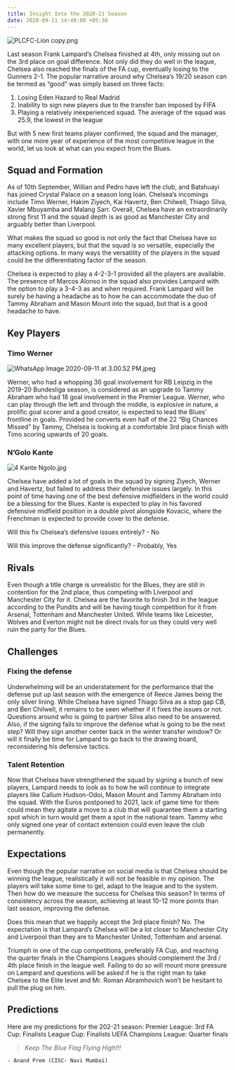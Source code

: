 ```yaml
---
title: Insight Into the 2020-21 Season
date: 2020-09-11 14:49:00 +05:30
---
```


![PLCFC-Lion copy.png](/uploads/PLCFC-Lion%20copy.png)

Last season Frank Lampard’s Chelsea finished at 4th, only missing out on the 3rd place on goal difference. Not only did they do well in the league, Chelsea also reached the finals of the FA cup, eventually losing to the Gunners 2-1. The popular narrative around why Chelsea’s 19/20 season can be termed as “good” was simply based on three facts:

1. Losing Eden Hazard to Real Madrid 
2. Inability to sign new players due to the transfer ban imposed by FIFA 
3. Playing a relatively inexperienced squad. The average of the squad was 25.9, the lowest in the league 

But with 5 new first teams player confirmed, the squad and the manager, with one more year of experience of the most competitive league in the world, let us look at what can you expect from the Blues. 

## Squad and Formation

As of 10th September, Willian and Pedro have left the club, and Batshuayi has joined Crystal Palace on a season long loan. Chelsea’s incomings include Timo Werner, Hakim Ziyech, Kai Havertz, Ben Chilwell, Thiago Silva, Xavier Mbuyamba and Malang Sarr. 
Overall, Chelsea have an extraordinarily strong first 11 and the squad depth is as good as Manchester City and arguably better than Liverpool. 

What makes the squad so good is not only the fact that Chelsea have so many excellent players, but that the squad is so versatile, especially the attacking options. In many ways the versatility of the players in the squad could be the differentiating factor of the season.

Chelsea is expected to play a 4-2-3-1 provided all the players are available. The presence of Marcos Alonso in the squad also provides Lampard with the option to play a 3-4-3 as and when required. Frank Lampard will be surely be having a headache as to how he can accommodate the duo of Tammy Abraham and Mason Mount into the squad, but that is a good headache to have.

## Key Players 

### Timo Werner

![WhatsApp Image 2020-09-11 at 3.00.52 PM.jpeg](/uploads/WhatsApp%20Image%202020-09-11%20at%203.00.52%20PM.jpeg)

Werner, who had a whopping 36 goal involvement for RB Leipzig in the 2019-20 Bundesliga season, is considered as an upgrade to Tammy Abraham who had 18 goal involvement in the Premier League. Werner, who can play through the left and through the middle, is explosive in nature, a prolific goal scorer and a good creator, is expected to lead the Blues’ frontline in goals. Provided he converts even half of the 22 “Big Chances Missed” by Tammy, Chelsea is looking at a comfortable 3rd place finish with Timo scoring upwards of 20 goals. 

### N’Golo Kante 

![4 Kante Ngolo.jpg](/uploads/4%20Kante%20Ngolo.jpg)

Chelsea have added a lot of goals in the squad by signing Ziyech, Werner and Havertz, but failed to address their defensive issues largely. In this point of time having one of the best defensive midfielders in the world could be a blessing for the Blues. Kante is expected to play in his favored defensive midfield position in a double pivot alongside Kovacic, where the Frenchman is expected to provide cover to the defense. 

Will this fix Chelsea’s defensive issues entirely? -  No 

Will this improve the defense significantly?  - Probably, Yes 

## Rivals

Even though a title charge is unrealistic for the Blues, they are still in contention for the 2nd place, thus competing with Liverpool and Manchester City for it. Chelsea are the favorite to finish 3rd in the league according to the Pundits and will be having tough competition for it from Arsenal, Tottenham and Manchester United. While teams like Leicester, Wolves and Everton might not be direct rivals for us they could very well ruin the party for the Blues. 

## Challenges 

### Fixing the defense

Underwhelming will be an understatement for the performance that the defense put up last season with the emergence of Reece James being the only silver lining. While Chelsea have signed Thiago Silva as a stop gap CB, and Ben Chilwell, it remains to be seen whether if it fixes the issues or not. Questions around who is going to partner Silva also need to be answered. Also, if the signing fails to improve the defense what is going to be the next step? Will they sign another center back in the winter transfer window? Or will it finally be time for Lampard to go back to the drawing board, reconsidering his defensive tactics. 

### Talent Retention 

Now that Chelsea have strengthened the squad by signing a bunch of new players, Lampard needs to look as to how he will continue to integrate players like Callum Hudson-Odoi, Mason Mount and Tammy Abraham into the squad. With the Euros postponed to 2021, lack of game time for them could mean they agitate a move to a club that will guarantee them a starting spot which in turn would get them a spot in the national team. Tammy who only signed one year of contact extension could even leave the club permanently.

## Expectations 

Even though the popular narrative on social media is that Chelsea should be winning the league, realistically it will not be feasible in my opinion. The players will take some time to gel, adapt to the league and to the system. Then how do we measure the success for Chelsea this season? In terms of consistency across the season, achieving at least 10-12 more points than last season, improving the defense. 

Does this mean that we happily accept the 3rd place finish? No. The expectation is that Lampard’s Chelsea will be a lot closer to Manchester City and Liverpool than they are to Manchester United, Tottenham and arsenal.

Triumph in one of the cup competitions, preferably FA Cup, and reaching the quarter finals in the Champions Leagues should complement the 3rd / 4th place finish in the league well. Failing to do so will mount more pressure on Lampard and questions will be asked if he is the right man to take Chelsea to the Elite level and Mr. Roman Abramhovich won’t be hesitant to pull the plug on him. 

## Predictions 

Here are my predictions for the 202-21 season: 
Premier League: 3rd 
FA Cup: Finalists
League Cup: Finalists 
UEFA Champions League: Quarter finals

> *Keep The Blue Flag Flying High!!!*

`- Anand Prem (CISC- Navi Mumbai)`